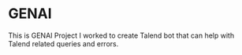 # GENAI
This is GENAI Project I worked to create Talend bot that can help with Talend related queries and errors.
